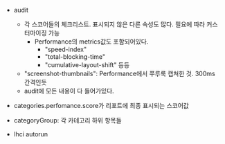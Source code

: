 - audit
  - 각 스코어들의 체크리스트. 표시되지 않은 다른 속성도 많다. 필요에 따라 커스터마이징 가능
    - Performance의 metrics값도 포함되어있다.
      - "speed-index"
      - "total-blocking-time"
      - "cumulative-layout-shift" 등등
  - "screenshot-thumbnails": Performance에서 쭈루룩 캡쳐한 것. 300ms 간격인듯
  - audit에 모든 내용이 다 들어가있다.
- categories.perfomance.score가 리포트에 최종 표시되는 스코어값
- categoryGroup: 각 카테고리 하위 항목들

- lhci autorun
